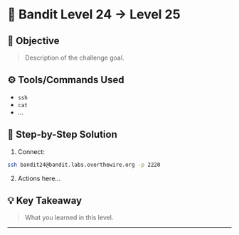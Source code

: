 # 🔐 Bandit Level 24 → Level 25

## 🎯 Objective
> Description of the challenge goal.

## ⚙️ Tools/Commands Used
- `ssh`
- `cat`
- ...

## 🧠 Step-by-Step Solution

1. Connect:
```bash
ssh bandit24@bandit.labs.overthewire.org -p 2220
```

2. Actions here...

## 💡 Key Takeaway
> What you learned in this level.

---
